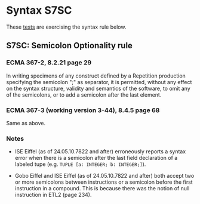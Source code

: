 # Syntax S7SC

These [tests](.) are exercising the syntax rule below.

## S7SC: Semicolon Optionality rule

### ECMA 367-2, 8.2.21 page 29

In writing specimens of any construct defined by a Repetition production specifying the semicolon ";" as separator, it is permitted, without any effect on the syntax structure, validity and semantics of the software, to omit any of the semicolons, or to add a semicolon after the last element.

### ECMA 367-3 (working version 3-44), 8.4.5 page 68

Same as above.

### Notes

* ISE Eiffel (as of 24.05.10.7822 and after) erroneously reports a syntax error when there is a semicolon after the last field declaration of a labeled tupe (e.g. `TUPLE [a: INTEGER; b: INTEGER;]`).

* Gobo Eiffel and ISE Eiffel (as of 24.05.10.7822 and after) both accept two or more semicolons between instructions or a semicolon before the first instruction in a compound. This is because there was the notion of null instruction in ETL2 (page 234).
